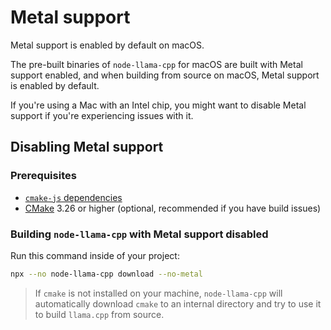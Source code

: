 # Metal support
Metal support is enabled by default on macOS.

The pre-built binaries of `node-llama-cpp` for macOS are built with Metal support enabled, and when building from source on macOS,
Metal support is enabled by default.

If you're using a Mac with an Intel chip, you might want to disable Metal support if you're experiencing issues with it.

## Disabling Metal support
### Prerequisites
* [`cmake-js` dependencies](https://github.com/cmake-js/cmake-js#:~:text=projectRoot/build%20%20%20%20%20%20%20%20%20%20%20%20%20%20%20%20%20%20%20%20%20%20%20%20%20%20%20%20%20%20%5Bstring%5D-,Requirements%3A,-CMake)
* [CMake](https://cmake.org/download/) 3.26 or higher (optional, recommended if you have build issues)

### Building `node-llama-cpp` with Metal support disabled
Run this command inside of your project:
```bash
npx --no node-llama-cpp download --no-metal
```

> If `cmake` is not installed on your machine, `node-llama-cpp` will automatically download `cmake` to an internal directory and try to use it to build `llama.cpp` from source.
